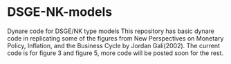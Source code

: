 # DSGE-NK-models
Dynare code for DSGE/NK type models
This repository has basic dynare code in replicating some of the figures from New Perspectives on Monetary Policy, Inflation, and the Business Cycle by Jordan Gali(2002).
The current code is for figure 3 and figure 5, more code will be posted soon for the rest.
